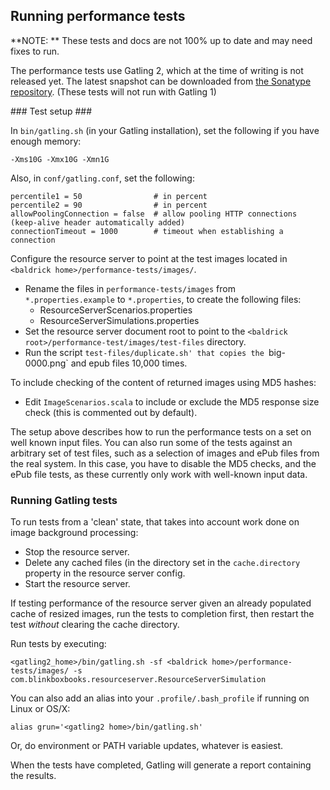## Running performance tests

**NOTE: ** These tests and docs are not 100% up to date and may need fixes to run.

The performance tests use Gatling 2, which at the time of writing is not released yet. The latest snapshot can be downloaded
from [the Sonatype repository](https://oss.sonatype.org/content/repositories/snapshots/io/gatling/highcharts/gatling-charts-highcharts/2.0.0-SNAPSHOT/). (These tests will not run with Gatling 1)

### Test setup ###

In `bin/gatling.sh` (in your Gatling installation), set the following if you have enough memory:

```
-Xms10G -Xmx10G -Xmn1G
```

Also, in `conf/gatling.conf`, set the following:

```
percentile1 = 50				# in percent
percentile2 = 90				# in percent
allowPoolingConnection = false	# allow pooling HTTP connections (keep-alive header automatically added)
connectionTimeout = 1000		# timeout when establishing a connection
```

Configure the resource server to point at the test images located in `<baldrick home>/performance-tests/images/`.

* Rename the files in `performance-tests/images` from `*.properties.example` to `*.properties`, to create the following files:
  * ResourceServerScenarios.properties
  * ResourceServerSimulations.properties
* Set the resource server document root to point to the `<baldrick root>/performance-test/images/test-files` directory.
* Run the script `test-files/duplicate.sh' that copies the `big-0000.png` and epub files 10,000 times.

To include checking of the content of returned images using MD5 hashes:

* Edit `ImageScenarios.scala` to include or exclude the MD5 response size check (this is commented out by default).

The setup above describes how to run the performance tests on a set on well known input files. You can also run some of the tests against an arbitrary set of test files, such as a selection of images and ePub files from the real system. In this case, you have to disable the MD5 checks, and the ePub file tests, as these currently only work with well-known input data.


### Running Gatling tests ###

To run tests from a 'clean' state, that takes into account work done on image background processing:

* Stop the resource server.
* Delete any cached files (in the directory set in the `cache.directory` property in the resource server config.
* Start the resource server.

If testing performance of the resource server given an already populated cache of resized images, run the tests to completion first, then restart the test *without* clearing the cache directory.

Run tests by executing:

```
<gatling2_home>/bin/gatling.sh -sf <baldrick home>/performance-tests/images/ -s com.blinkboxbooks.resourceserver.ResourceServerSimulation
```

You can also add an alias into your `.profile/.bash_profile` if running on Linux or OS/X:

```
alias grun='<gatling2 home>/bin/gatling.sh'
```

Or,  do environment or PATH variable updates, whatever is easiest.

When the tests have completed, Gatling will generate a report containing the results.

